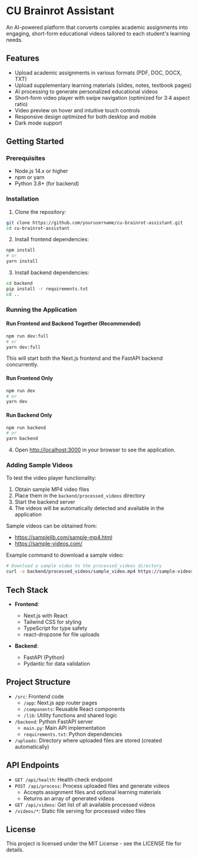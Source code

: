 # CU Brainrot Assistant

An AI-powered platform that converts complex academic assignments into engaging, short-form educational videos tailored to each student's learning needs.

## Features

- Upload academic assignments in various formats (PDF, DOC, DOCX, TXT)
- Upload supplementary learning materials (slides, notes, textbook pages)
- AI processing to generate personalized educational videos
- Short-form video player with swipe navigation (optimized for 3:4 aspect ratio)
- Video preview on hover and intuitive touch controls
- Responsive design optimized for both desktop and mobile
- Dark mode support

## Getting Started

### Prerequisites

- Node.js 14.x or higher
- npm or yarn
- Python 3.8+ (for backend)

### Installation

1. Clone the repository:
```bash
git clone https://github.com/yourusername/cu-brainrot-assistant.git
cd cu-brainrot-assistant
```

2. Install frontend dependencies:
```bash
npm install
# or
yarn install
```

3. Install backend dependencies:
```bash
cd backend
pip install -r requirements.txt
cd ..
```

### Running the Application

#### Run Frontend and Backend Together (Recommended)

```bash
npm run dev:full
# or
yarn dev:full
```

This will start both the Next.js frontend and the FastAPI backend concurrently.

#### Run Frontend Only

```bash
npm run dev
# or
yarn dev
```

#### Run Backend Only

```bash
npm run backend
# or
yarn backend
```

4. Open [http://localhost:3000](http://localhost:3000) in your browser to see the application.

### Adding Sample Videos

To test the video player functionality:

1. Obtain sample MP4 video files
2. Place them in the `backend/processed_videos` directory
3. Start the backend server
4. The videos will be automatically detected and available in the application

Sample videos can be obtained from:
- https://samplelib.com/sample-mp4.html
- https://sample-videos.com/

Example command to download a sample video:
```bash
# Download a sample video to the processed_videos directory
curl -o backend/processed_videos/sample_video.mp4 https://sample-videos.com/video123/mp4/720/big_buck_bunny_720p_1mb.mp4
```

## Tech Stack

- **Frontend**:
  - Next.js with React
  - Tailwind CSS for styling
  - TypeScript for type safety
  - react-dropzone for file uploads

- **Backend**:
  - FastAPI (Python)
  - Pydantic for data validation

## Project Structure

- `/src`: Frontend code
  - `/app`: Next.js app router pages
  - `/components`: Reusable React components
  - `/lib`: Utility functions and shared logic
- `/backend`: Python FastAPI server
  - `main.py`: Main API implementation
  - `requirements.txt`: Python dependencies
- `/uploads`: Directory where uploaded files are stored (created automatically)

## API Endpoints

- `GET /api/health`: Health check endpoint
- `POST /api/process`: Process uploaded files and generate videos
  - Accepts assignment files and optional learning materials
  - Returns an array of generated videos
- `GET /api/videos`: Get list of all available processed videos
- `/videos/*`: Static file serving for processed video files

## License

This project is licensed under the MIT License - see the LICENSE file for details.